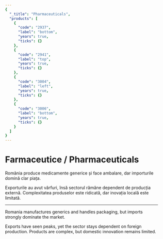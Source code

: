 ```yaml
---
{
  "_title": "Pharmaceuticals",
  "products": [
    {
      "code": "2937",
      "label": "bottom",
      "years": true,
      "ticks": {}
    },
    {
      "code": "2941",
      "label": "top",
      "years": true,
      "ticks": {}
    },
    {
      "code": "3004",
      "label": "left",
      "years": true,
      "ticks": {}
    },
    {
      "code": "3006",
      "label": "bottom",
      "years": true,
      "ticks": {}
    }
  ]
}
---
```


# Farmaceutice / Pharmaceuticals

România produce medicamente generice și face ambalare, dar importurile domină clar piața. 

Exporturile au avut vârfuri, însă sectorul rămâne dependent de producția externă. Complexitatea produselor este ridicată, dar inovația locală este limitată.  

<hr>

Romania manufactures generics and handles packaging, but imports strongly dominate the market.

Exports have seen peaks, yet the sector stays dependent on foreign production. Products are complex, but domestic innovation remains limited.

